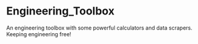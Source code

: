 # Engineering_Toolbox
An engineering toolbox with some powerful calculators and data scrapers. Keeping engineering free!
